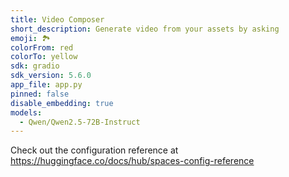 ```yaml
---
title: Video Composer
short_description: Generate video from your assets by asking
emoji: 🏞
colorFrom: red
colorTo: yellow
sdk: gradio
sdk_version: 5.6.0
app_file: app.py
pinned: false
disable_embedding: true
models: 
  - Qwen/Qwen2.5-72B-Instruct
---
```


Check out the configuration reference at https://huggingface.co/docs/hub/spaces-config-reference
